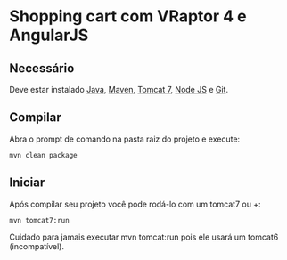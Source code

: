 # Shopping cart com VRaptor 4 e AngularJS

## Necessário

Deve estar instalado [Java](http://www.oracle.com/technetwork/java/javase/downloads/jdk8-downloads-2133151.html), [Maven](https://maven.apache.org/download.cgi), [Tomcat 7](https://tomcat.apache.org/download-80.cgi), [Node JS](https://nodejs.org/en/download/) e [Git](https://git-scm.com/download/win).

## Compilar

Abra o prompt de comando na pasta raiz do projeto e execute:

```
mvn clean package
```

## Iniciar

Após compilar seu projeto você pode rodá-lo com um tomcat7 ou +:

```
mvn tomcat7:run
```

Cuidado para jamais executar mvn tomcat:run pois ele usará um tomcat6 (incompatível).
